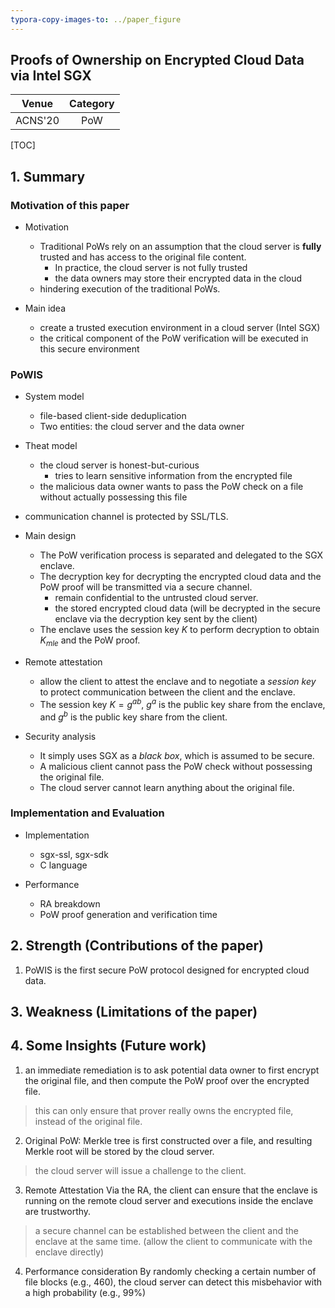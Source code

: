 ```yaml
---
typora-copy-images-to: ../paper_figure
---
```

Proofs of Ownership on Encrypted Cloud Data via Intel SGX
------------------------------------------
|           Venue            |       Category       |
| :------------------------: | :------------------: |
| ACNS'20 | PoW |
[TOC]

## 1. Summary
### Motivation of this paper
- Motivation 
  - Traditional PoWs rely on an assumption that the cloud server is **fully** trusted and has access to the original file content.
    - In practice, the cloud server is not fully trusted 
    - the data owners may store their encrypted data in the cloud 
  - hindering execution of the traditional PoWs.

- Main idea
  - create a trusted execution environment in a cloud server (Intel SGX)
  - the critical component of the PoW verification will be executed in this secure environment


### PoWIS
- System model
  - file-based client-side deduplication
  - Two entities: the cloud server and the data owner 

- Theat model
  - the cloud server is honest-but-curious
    - tries to learn sensitive information from the encrypted file 
  - the malicious data owner wants to pass the PoW check on a file without actually possessing this file
- communication channel is protected by SSL/TLS.
  
- Main design
  - The PoW verification process is separated and delegated to the SGX enclave.
  - The decryption key for decrypting the encrypted cloud data and the PoW proof will be transmitted via a secure channel.
    - remain confidential to the untrusted cloud server.
    - the stored encrypted cloud data (will be decrypted in the secure enclave via the decryption key sent by the client)
  - The enclave uses the session key $K$ to perform decryption to obtain $K_{mle}$ and the PoW proof.


- Remote attestation
  - allow the client to attest the enclave and to negotiate a *session key* to protect communication between the client and the enclave.
  - The session key $K=g^{ab}$, $g^a$ is the public key share from the enclave, and $g^b$ is the public key share from the client.

- Security analysis
  - It simply uses SGX as a *black box*, which is assumed to be secure.
  - A malicious client cannot pass the PoW check without possessing the original file.
  - The cloud server cannot learn anything about the original file.
### Implementation and Evaluation

- Implementation
  - sgx-ssl, sgx-sdk
  - C language

- Performance 
  - RA breakdown
  - PoW proof generation and verification time


## 2. Strength (Contributions of the paper)
1. PoWIS is the first secure PoW protocol designed for encrypted cloud data.

## 3. Weakness (Limitations of the paper)

## 4. Some Insights (Future work)
1. an immediate remediation is to ask potential data owner to first encrypt the original file, and then compute the PoW proof over the encrypted file.
> this can only ensure that prover really owns the encrypted file, instead of the original file.

2. Original PoW: Merkle tree is first constructed over a file, and resulting Merkle root will be stored by the cloud server.
> the cloud server will issue a challenge to the client.

3. Remote Attestation
Via the RA, the client can ensure that the enclave is running on the remote cloud server and executions inside the enclave are trustworthy.
> a secure channel can be established between the client and the enclave at the same time. (allow the client to communicate with the enclave directly)


4. Performance consideration 
By randomly checking a certain number of file blocks (e.g., 460), the cloud server can detect this misbehavior with a high probability (e.g., 99%)
